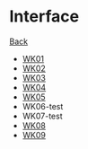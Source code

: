 # Interface

[Back](../tss.md)

- [WK01](./wk01/wk01/wk01.md)
- [WK02](./wk02/wk02/wk02.md)
- [WK03](./wk03/wk03/wk03.md)
- [WK04](./wk04/wk04/wk04.md)
- [WK05](./wk05/wk05/wk05.md)
- WK06-test
- WK07-test
- [WK08](./wk08/wk08.md)
- [WK09](./wk09/wk09.md)
